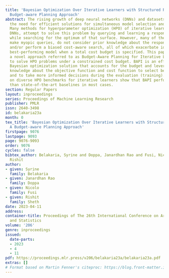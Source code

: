 ```yaml
---
title: 'Bayesian Optimization Over Iterative Learners with Structured Responses: A
  Budget-aware Planning Approach'
abstract: The rising growth of deep neural networks (DNNs) and datasets in size motivates
  the need for efficient solutions for simultaneous model selection and training.
  Many methods for hyperparameter optimization (HPO) of iterative learners, including
  DNNs, attempt to solve this problem by querying and learning a response surface
  while searching for the optimum of that surface. However, many of these methods
  make myopic queries, do not consider prior knowledge about the response structure,
  and/or perform a biased cost-aware search, all of which exacerbate identifying the
  best-performing model when a total cost budget is specified. This paper proposes
  a novel approach referred to as Budget-Aware Planning for Iterative Learners (BAPI)
  to solve HPO problems under a constrained cost budget. BAPI is an efficient non-myopic
  Bayesian optimization solution that accounts for the budget and leverages the prior
  knowledge about the objective function and cost function to select better configurations
  and to take more informed decisions during the evaluation (training). Experiments
  on diverse HPO benchmarks for iterative learners show that BAPI performs better
  than state-of-the-art baselines in most cases.
section: Regular Papers
layout: inproceedings
series: Proceedings of Machine Learning Research
publisher: PMLR
issn: 2640-3498
id: belakaria23a
month: 0
tex_title: 'Bayesian Optimization Over Iterative Learners with Structured Responses:
  A Budget-aware Planning Approach'
firstpage: 9076
lastpage: 9093
page: 9076-9093
order: 9076
cycles: false
bibtex_author: Belakaria, Syrine and Doppa, Janardhan Rao and Fusi, Nicolo and Sheth,
  Rishit
author:
- given: Syrine
  family: Belakaria
- given: Janardhan Rao
  family: Doppa
- given: Nicolo
  family: Fusi
- given: Rishit
  family: Sheth
date: 2023-04-11
address:
container-title: Proceedings of The 26th International Conference on Artificial Intelligence
  and Statistics
volume: '206'
genre: inproceedings
issued:
  date-parts:
  - 2023
  - 4
  - 11
pdf: https://proceedings.mlr.press/v206/belakaria23a/belakaria23a.pdf
extras: []
# Format based on Martin Fenner's citeproc: https://blog.front-matter.io/posts/citeproc-yaml-for-bibliographies/
---
```


